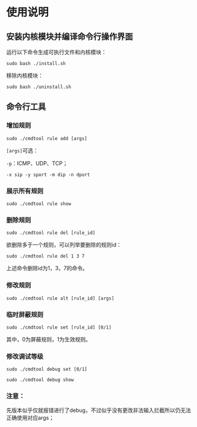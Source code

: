 # 使用说明

## 安装内核模块并编译命令行操作界面

运行以下命令生成可执行文件和内核模块：
```
sudo bash ./install.sh
```
移除内核模块：
```
sudo bash ./uninstall.sh
```

## 命令行工具

### 增加规则

```
sudo ./cmdtool rule add [args]
```

`[args]`可选：

`-p`：ICMP、UDP、TCP；

`-x sip -y sport -m dip -n dport`

### 展示所有规则

```
sudo ./cmdtool rule show
```

### 删除规则

```
sudo ./cmdtool rule del [rule_id]
```

欲删除多于一个规则，可以列举要删除的规则id：
```
sudo ./cmdtool rule del 1 3 7
```
上述命令删除id为1，3，7的命令。

### 修改规则

```
sudo ./cmdtool rule alt [rule_id] [args]
```

### 临时屏蔽规则

```
sudo ./cmdtool rule set [rule_id] [0/1]
```
其中，0为屏蔽规则，1为生效规则。

### 修改调试等级

```
sudo ./cmdtool debug set [0/1]
```

```
sudo ./cmdtool debug show
```
### 注意：

先版本似乎仅就报错进行了debug，不过似乎没有更改非法输入拦截所以仍无法正确使用对应args；

